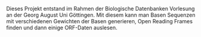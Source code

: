 Dieses Projekt entstand im Rahmen der Biologische Datenbanken Vorlesung an der Georg August Uni Göttingen.
Mit diesem kann man Basen Sequenzen mit verschiedenen Gewichten der Basen generieren, Open Reading Frames finden und dann einige ORF-Daten auslesen.
